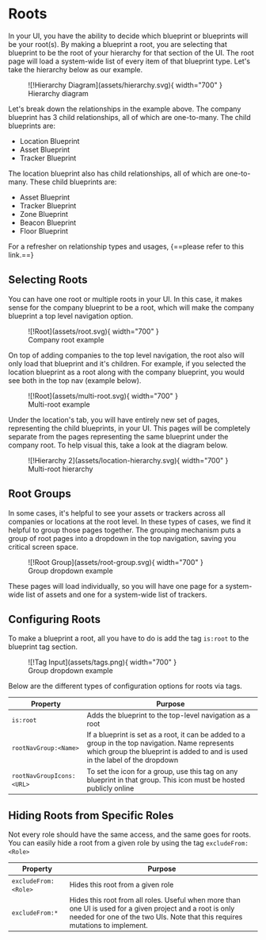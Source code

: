 # Roots

In your UI, you have the ability to decide which blueprint or blueprints will be your root(s). By making a blueprint a root, you are selecting that blueprint to be the root of your hierarchy for that section of the UI. The root page will load a system-wide list of every item of that blueprint type. Let's take the hierarchy below as our example. 

<figure markdown>
![!Hierarchy Diagram](assets/hierarchy.svg){ width="700" }
  <figcaption>Hierarchy diagram</figcaption>
</figure>

Let's break down the relationships in the example above. The company blueprint has 3 child relationships, all of which are one-to-many. The child blueprints are:

- Location Blueprint
- Asset Blueprint
- Tracker Blueprint

The location blueprint also has child relationships, all of which are one-to-many. These child blueprints are: 

- Asset Blueprint
- Tracker Blueprint
- Zone Blueprint
- Beacon Blueprint
- Floor Blueprint

For a refresher on relationship types and usages, {==please refer to this link.==}


## Selecting Roots
You can have one root or multiple roots in your UI. In this case, it makes sense for the company blueprint to be a root, which will make the company blueprint a top level navigation option.

<figure markdown>
![!Root](assets/root.svg){ width="700" }
  <figcaption>Company root example</figcaption>
</figure>

On top of adding companies to the top level navigation, the root also will only load that blueprint and it's children. For example, if you selected the location blueprint as a root along with the company blueprint, you would see both in the top nav (example below). 

<figure markdown>
![!Root](assets/multi-root.svg){ width="700" }
  <figcaption>Multi-root example</figcaption>
</figure>

Under the location's tab, you will have entirely new set of pages, representing the child blueprints, in your UI. This pages will be completely separate from the pages representing the same blueprint under the company root. To help visual this, take a look at the diagram below. 

<figure markdown>
![!Hierarchy 2](assets/location-hierarchy.svg){ width="700" }
  <figcaption>Multi-root hierarchy</figcaption>
</figure>


## Root Groups

In some cases, it's helpful to see your assets or trackers across all companies or locations at the root level. In these types of cases, we find it helpful to group those pages together. The grouping mechanism puts a group of root pages into a dropdown in the top navigation, saving you critical screen space. 

<figure markdown>
![!Root Group](assets/root-group.svg){ width="700" }
  <figcaption>Group dropdown example</figcaption>
</figure>

These pages will load individually, so you will have one page for a system-wide list of assets and one for a system-wide list of trackers. 


## Configuring Roots

To make a blueprint a root, all you have to do is add the tag `is:root` to the blueprint tag section. 

<figure markdown>
![!Tag Input](assets/tags.png){ width="700" }
  <figcaption>Group dropdown example</figcaption>
</figure>

Below are the different types of configuration options for roots via tags.

| Property | Purpose |
|-------|--------------|
| `is:root` | Adds the blueprint to the top-level navigation as a root |
| `rootNavGroup:<Name>` | If a blueprint is set as a root, it can be added to a group in the top navigation. Name represents which group the blueprint is added to and is used in the label of the dropdown  |
| `rootNavGroupIcons:<URL>` | To set the icon for a group, use this tag on any blueprint in that group. This icon must be hosted publicly online |


## Hiding Roots from Specific Roles

Not every role should have the same access, and the same goes for roots. You can easily hide a root from a given role by using the tag `excludeFrom:<Role>`

| Property | Purpose |
|-------|--------------|
| `excludeFrom:<Role>` | Hides this root from a given role |
| `excludeFrom:*` | Hides this root from all roles. Useful when more than one UI is used for a given project and a root is only needed for one of the two UIs. Note that this requires mutations to implement.  |

